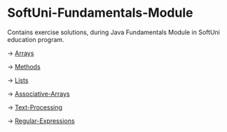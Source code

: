 # SoftUni-Fundamentals-Module
Contains exercise solutions, during Java Fundamentals Module in SoftUni education program.

-> [Arrays](Arrays)

-> [Methods](Methods)

-> [Lists](Lists)

-> [Associative-Arrays](Associative-Arrays)

-> [Text-Processing](Text-Processing)

-> [Regular-Expressions](Regular-Expressions)
